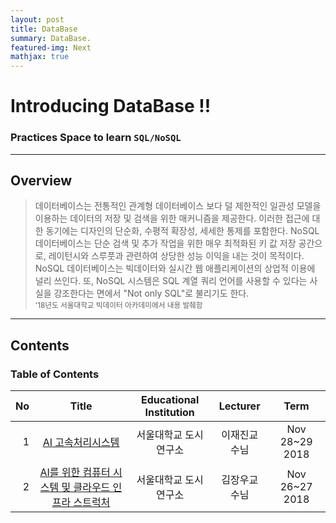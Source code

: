 ```yaml
---
layout: post
title: DataBase
summary: DataBase. 
featured-img: Next
mathjax: true
---
```


# Introducing DataBase !!

### Practices Space to learn `SQL/NoSQL`

---

## Overview

> 데이터베이스는 전통적인 관계형 데이터베이스 보다 덜 제한적인 일관성 모델을 이용하는 데이터의 저장 및 검색을 위한 매커니즘을 제공한다. 이러한 접근에 대한 동기에는 디자인의 단순화, 수평적 확장성, 세세한 통제를 포함한다. NoSQL 데이터베이스는 단순 검색 및 추가 작업을 위한 매우 최적화된 키 값 저장 공간으로, 레이턴시와 스루풋과 관련하여 상당한 성능 이익을 내는 것이 목적이다. NoSQL 데이터베이스는 빅데이터와 실시간 웹 애플리케이션의 상업적 이용에 널리 쓰인다. 또, NoSQL 시스템은 SQL 계열 쿼리 언어를 사용할 수 있다는 사실을 강조한다는 면에서 "Not only SQL"로 불리기도 한다.  
> <small> '18년도 서울대학교 빅데이터 아카데미에서 내용 발췌함 </small>

---

## Contents

### Table of Contents

|No|Title|Educational Institution|Lecturer|Term|
|--:|:--:|:-:|:--:|:--:|
|1|[AI 고속처리시스템](https://shpimit.github.io/remarkjs/cmd.html?HPC/udsl2.md)|서울대학교 도시연구소|이재진교수님|Nov 28~29 2018|
|2|[AI를 위한 컴퓨터 시스템 및 클라우드 인프라 스트럭처](https://shpimit.github.io/AI)|서울대학교 도시연구소|김장우교수님|Nov 26~27 2018|
